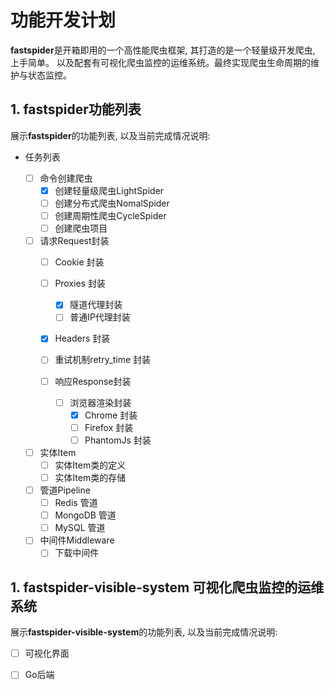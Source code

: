# 功能开发计划

**fastspider**是开箱即用的一个高性能爬虫框架, 其打造的是一个轻量级开发爬虫, 上手简单。 以及配套有可视化爬虫监控的运维系统。最终实现爬虫生命周期的维护与状态监控。

## 1. fastspider功能列表

展示**fastspider**的功能列表, 以及当前完成情况说明:

 - 任务列表
       
     - [ ] 命令创建爬虫
        - [x] 创建轻量级爬虫LightSpider
        - [ ] 创建分布式爬虫NomalSpider
        - [ ] 创建周期性爬虫CycleSpider
        - [ ] 创建爬虫项目
    
     - [ ] 请求Request封装
        - [ ] Cookie 封装
        - [ ] Proxies 封装
            - [x] 隧道代理封装
            - [ ] 普通IP代理封装
        - [x] Headers 封装
        - [ ] 重试机制retry_time 封装
    
         - [ ] 响应Response封装
            - [ ] 浏览器渲染封装
                - [x] Chrome 封装
                - [ ] Firefox 封装
                - [ ] PhantomJs 封装

    - [ ] 实体Item
        - [ ] 实体Item类的定义
        - [ ] 实体Item类的存储

    - [ ] 管道Pipeline
        - [ ] Redis 管道
        - [ ] MongoDB 管道
        - [ ] MySQL 管道

    - [ ] 中间件Middleware
        - [ ] 下载中间件

## 1. fastspider-visible-system 可视化爬虫监控的运维系统

展示**fastspider-visible-system**的功能列表, 以及当前完成情况说明:

 - [ ] 可视化界面

 - [ ] Go后端

